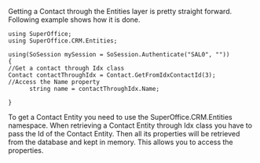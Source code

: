 <properties date="2016-05-10"
SortOrder="6"
/>

 

Getting a Contact through the Entities layer is pretty straight forward. Following example shows how it is done.

```
using SuperOffice;
using SuperOffice.CRM.Entities;
 
using(SoSession mySession = SoSession.Authenticate("SAL0", ""))
{
//Get a contact through Idx class
Contact contactThroughIdx = Contact.GetFromIdxContactId(3);
//Access the Name property
      string name = contactThroughIdx.Name;
                                     
}
```

 

To get a Contact Entity you need to use the SuperOffice.CRM.Entities namespace. When retrieving a Contact Entity through Idx class you have to pass the Id of the Contact Entity. Then all its properties will be retrieved from the database and kept in memory. This allows you to access the properties.
